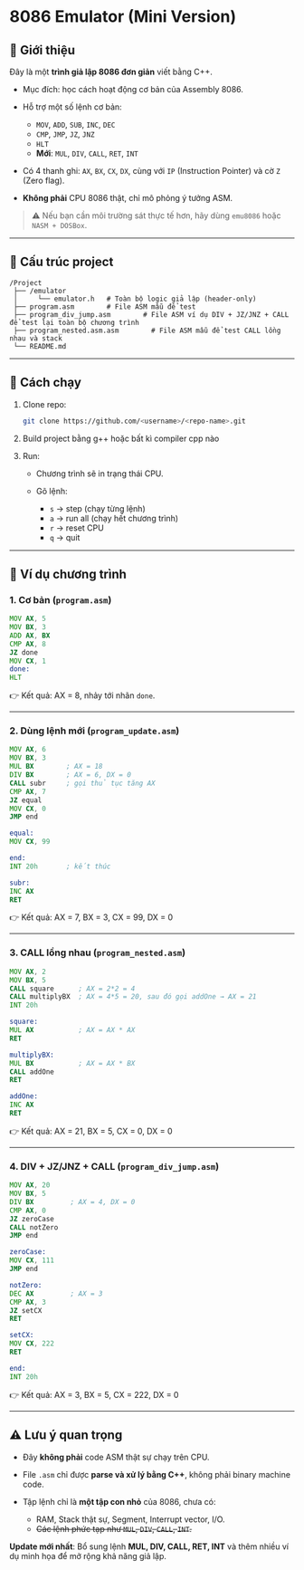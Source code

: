 # 8086 Emulator (Mini Version)

## 📌 Giới thiệu

Đây là một **trình giả lập 8086 đơn giản** viết bằng C++.

* Mục đích: học cách hoạt động cơ bản của Assembly 8086.
* Hỗ trợ một số lệnh cơ bản:

  * `MOV`, `ADD`, `SUB`, `INC`, `DEC`
  * `CMP`, `JMP`, `JZ`, `JNZ`
  * `HLT`
  * **Mới**: `MUL`, `DIV`, `CALL`, `RET`, `INT`

* Có 4 thanh ghi: `AX`, `BX`, `CX`, `DX`, cùng với `IP` (Instruction Pointer) và cờ `Z` (Zero flag).
* **Không phải** CPU 8086 thật, chỉ mô phỏng ý tưởng ASM.

> ⚠️ Nếu bạn cần môi trường sát thực tế hơn, hãy dùng `emu8086` hoặc `NASM + DOSBox`.

---

## 📂 Cấu trúc project

```
/Project
 ├── /emulator
 │     └── emulator.h   # Toàn bộ logic giả lập (header-only)
 ├── program.asm        # File ASM mẫu để test
 ├── program_div_jump.asm        # File ASM ví dụ DIV + JZ/JNZ + CALL để test lại toàn bộ chương trình
 ├── program_nested.asm.asm        # File ASM mẫu để test CALL lồng nhau và stack
 └── README.md

```

---

## 🚀 Cách chạy

1. Clone repo:

   ```bash
   git clone https://github.com/<username>/<repo-name>.git
   ```
2. Build project bằng g++ hoặc bất kì compiler cpp nào
3. Run:

   * Chương trình sẽ in trạng thái CPU.
   * Gõ lệnh:

     * `s` → step (chạy từng lệnh)
     * `a` → run all (chạy hết chương trình)
     * `r` → reset CPU
     * `q` → quit

---

## 📝 Ví dụ chương trình

### 1. Cơ bản (`program.asm`)
```asm
MOV AX, 5
MOV BX, 3
ADD AX, BX
CMP AX, 8
JZ done
MOV CX, 1
done:
HLT
```
👉 Kết quả: AX = 8, nhảy tới nhãn `done`.

---

### 2. Dùng lệnh mới (`program_update.asm`)
```asm
MOV AX, 6
MOV BX, 3
MUL BX        ; AX = 18
DIV BX        ; AX = 6, DX = 0
CALL subr     ; gọi thủ tục tăng AX
CMP AX, 7
JZ equal
MOV CX, 0
JMP end

equal:
MOV CX, 99

end:
INT 20h       ; kết thúc

subr:
INC AX
RET
```
👉 Kết quả: AX = 7, BX = 3, CX = 99, DX = 0

---

### 3. CALL lồng nhau (`program_nested.asm`)
```asm
MOV AX, 2
MOV BX, 5
CALL square      ; AX = 2*2 = 4
CALL multiplyBX  ; AX = 4*5 = 20, sau đó gọi addOne → AX = 21
INT 20h

square:
MUL AX           ; AX = AX * AX
RET

multiplyBX:
MUL BX           ; AX = AX * BX
CALL addOne
RET

addOne:
INC AX
RET
```
👉 Kết quả: AX = 21, BX = 5, CX = 0, DX = 0

---

### 4. DIV + JZ/JNZ + CALL (`program_div_jump.asm`)
```asm
MOV AX, 20
MOV BX, 5
DIV BX         ; AX = 4, DX = 0
CMP AX, 0
JZ zeroCase
CALL notZero
JMP end

zeroCase:
MOV CX, 111
JMP end

notZero:
DEC AX         ; AX = 3
CMP AX, 3
JZ setCX
RET

setCX:
MOV CX, 222
RET

end:
INT 20h
```
👉 Kết quả: AX = 3, BX = 5, CX = 222, DX = 0

---

## ⚠️ Lưu ý quan trọng

* Đây **không phải** code ASM thật sự chạy trên CPU.
* File `.asm` chỉ được **parse và xử lý bằng C++**, không phải binary machine code.
* Tập lệnh chỉ là **một tập con nhỏ** của 8086, chưa có:

  * RAM, Stack thật sự, Segment, Interrupt vector, I/O.
  * ~~Các lệnh phức tạp như `MUL`, `DIV`, `CALL`, `INT`.~~

**Update mới nhất**: Bổ sung lệnh **MUL, DIV, CALL, RET, INT** và thêm nhiều ví dụ minh họa để mở rộng khả năng giả lập.
